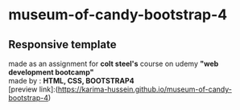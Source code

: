 # museum-of-candy-bootstrap-4
## Responsive template 
 made as an assignment for **colt steel's**  course on udemy **"web development bootcamp"** <br/>
 made by : **HTML, CSS, BOOTSTRAP4**<br/>
 [preview link]:(https://karima-hussein.github.io/museum-of-candy-bootstrap-4)
